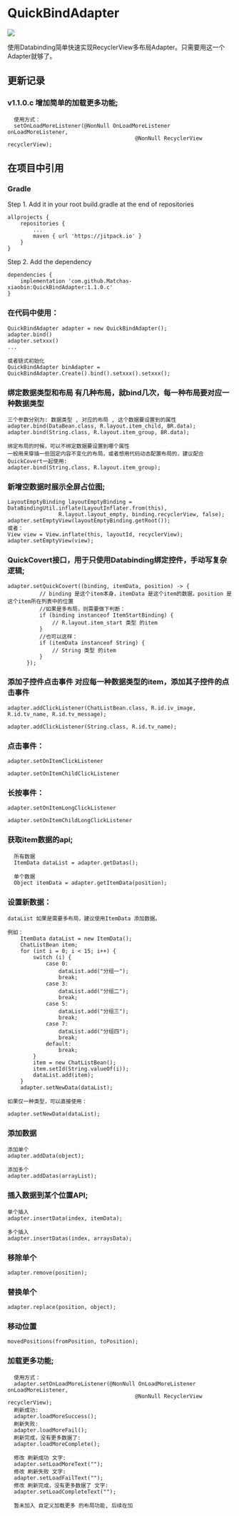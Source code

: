 # QuickBindAdapter

[![](https://jitpack.io/v/Matchas-xiaobin/QuickBindAdapter.svg)](https://jitpack.io/#Matchas-xiaobin/QuickBindAdapter)

使用Databinding简单快速实现RecyclerView多布局Adapter。只需要用这一个Adapter就够了。

## 更新记录

### v1.1.0.c 增加简单的加载更多功能;

      使用方式：
      setOnLoadMoreListener(@NonNull OnLoadMoreListener onLoadMoreListener,
                                            @NonNull RecyclerView recyclerView);
                                            
## 在项目中引用

### Gradle
   Step 1. Add it in your root build.gradle at the end of repositories
   
    allprojects {
        repositories {
            ...
            maven { url 'https://jitpack.io' }
        }
    }
    
   Step 2. Add the dependency
   
    dependencies {
        implementation 'com.github.Matchas-xiaobin:QuickBindAdapter:1.1.0.c'
    }

### 在代码中使用：

    QuickBindAdapter adapter = new QuickBindAdapter();
    adapter.bind()
    adapter.setxxx()
    ...
    
    或者链式初始化
    QuickBindAdapter binAdapter = QuickBindAdapter.Create().bind().setxxx().setxxx();

### 绑定数据类型和布局  有几种布局，就bind几次，每一种布局要对应一种数据类型

    三个参数分别为: 数据类型 , 对应的布局 , 这个数据要设置到的属性
    adapter.bind(DataBean.class, R.layout.item_child, BR.data);
    adapter.bind(String.class, R.layout.item_group, BR.data);
    
    绑定布局的时候，可以不绑定数据要设置到哪个属性
    一般用来穿插一些固定内容不变化的布局，或者想用代码动态配置布局的，建议配合QuickCovert一起使用:
    adapter.bind(String.class, R.layout.item_group);
    
### 新增空数据时展示全屏占位图;
    
    LayoutEmptyBinding layoutEmptyBinding = DataBindingUtil.inflate(LayoutInflater.from(this),
                    R.layout.layout_empty, binding.recyclerView, false);
    adapter.setEmptyView(layoutEmptyBinding.getRoot());
    或者：
    View view = View.inflate(this, layoutId, recyclerView);
    adapter.setEmptyView(view);
    
### QuickCovert接口，用于只使用Databinding绑定控件，手动写复杂逻辑;
          
    adapter.setQuickCovert((binding, itemData, position) -> {
              // binding 是这个item本身，itemData 是这个item的数据，position 是这个item所在列表中的位置
              //如果是多布局，则需要做下判断：
              if (binding instanceof ItemStartBinding) {
                  // R.layout.item_start 类型 的item
              }
              //也可以这样：
              if (itemData instanceof String) {
                  // String 类型 的item
              }
          });

### 添加子控件点击事件  对应每一种数据类型的item，添加其子控件的点击事件

    adapter.addClickListener(ChatListBean.class, R.id.iv_image, R.id.tv_name, R.id.tv_message);

    adapter.addClickListener(String.class, R.id.tv_name);


### 点击事件：

    adapter.setOnItemClickListener

    adapter.setOnItemChildClickListener


### 长按事件：

    adapter.setOnItemLongClickListener

    adapter.setOnItemChildLongClickListener

### 获取item数据的api;
      
      所有数据
      ItemData dataList = adapter.getDatas();
      
      单个数据
      Object itemData = adapter.getItemData(position);

### 设置新数据：

    dataList 如果是需要多布局，建议使用ItemData 添加数据。
    
    例如：
        ItemData dataList = new ItemData();
        ChatListBean item;
        for (int i = 0; i < 15; i++) {
            switch (i) {
                case 0:
                    dataList.add("分组一");
                    break;
                case 3:
                    dataList.add("分组二");
                    break;
                case 5:
                    dataList.add("分组三");
                    break;
                case 7:
                    dataList.add("分组四");
                    break;
                default:
                    break;
            }
            item = new ChatListBean();
            item.setId(String.valueOf(i));
            dataList.add(item);
        }
        adapter.setNewData(dataList);
                      
    如果仅一种类型，可以直接使用：
                      
    adapter.setNewData(dataList);
                                                     
### 添加数据
                                  
    添加单个
    adapter.addData(object);
                                                     
    添加多个
    adapter.addDatas(arrayList);
                                       
### 插入数据到某个位置API;
                                       
    单个插入
    adapter.insertData(index, itemData);
    
    多个插入
    adapter.insertDatas(index, arraysData);
                                                     
### 移除单个
                                                     
    adapter.remove(position);
    
### 替换单个

    adapter.replace(position, object);
    
### 移动位置
    
    movedPositions(fromPosition, toPosition);
    
### 加载更多功能;

      使用方式：
      adapter.setOnLoadMoreListener(@NonNull OnLoadMoreListener onLoadMoreListener,
                                            @NonNull RecyclerView recyclerView);
      刷新成功:
      adapter.loadMoreSuccess();
      刷新失败:
      adapter.loadMoreFail();
      刷新完成，没有更多数据了:
      adapter.loadMoreComplete();
      
      修改 刷新成功 文字:
      adapter.setLoadMoreText("");
      修改 刷新失败 文字:
      adapter.setLoadFailText("");
      修改 刷新完成，没有更多数据了 文字:
      adapter.setLoadCompleteText("");
      
      暂未加入 自定义加载更多 的布局功能, 后续在加
